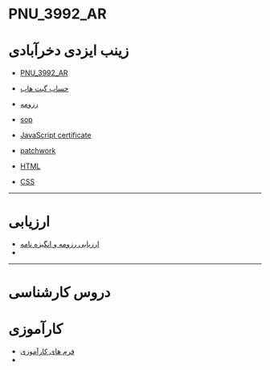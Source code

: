 # PNU_3992_AR

# زینب ایزدی دخرآبادی 
-  [PNU_3992_AR](https://github.com/zeynabizadi/PNU_3992_AR/blob/main/README.md)
- [حساب گیت هاب](https://github.com/zeynabizadi)

- [رزومه](https://zeynabizadi.github.io/zeynab.izadi/)

- [sop](https://zeynabizadi.github.io/SOP/)

- [JavaScript certificate](https://github.com/zeynabizadi/PNU_3992_AR/blob/main/js.png)
- [patchwork](https://github.com/zeynabizadi/PNU_3992_AR/blob/main/jlord.png)
- [HTML](https://github.com/zeynabizadi/PNU_3992_AR/blob/main/Html.jpg )
- [CSS](https://github.com/zeynabizadi/PNU_3992_AR/blob/main/Css.jpg)

 
 ---
#  ارزیابی
 -  [ارزیابی رزومه و انگیزه نامه](https://github.com/zeynabizadi/PNU_3992_AR/blob/main/XX_CV_CheckList_AR_3992.pdf)
 -  


---


# دروس کارشناسی
# کارآموزی 
-  [فرم های کارآموزی](https://github.com/zeynabizadi/PNU_3992_AR/blob/main/report.pdf)
- 

